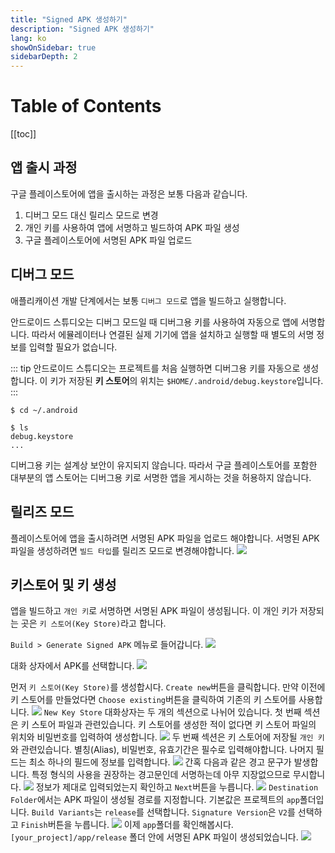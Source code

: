 ```yaml
---
title: "Signed APK 생성하기"
description: "Signed APK 생성하기"
lang: ko
showOnSidebar: true
sidebarDepth: 2
---
```


# Table of Contents
[[toc]]

## 앱 출시 과정
구글 플레이스토어에 앱을 출시하는 과정은 보통 다음과 같습니다.
1. 디버그 모드 대신 릴리스 모드로 변경
1. 개인 키를 사용하여 앱에 서명하고 빌드하여 APK 파일 생성
1. 구글 플레이스토어에 서명된 APK 파일 업로드


## 디버그 모드
애플리캐이션 개발 단계에서는 보통 `디버그 모드`로 앱을 빌드하고 실행합니다. 

안드로이드 스튜디오는 디버그 모드일 때 디버그용 키를 사용하여 자동으로 앱에 서명합니다. 따라서 에뮬레이터나 연결된 실제 기기에 앱을 설치하고 실행할 때 별도의 서명 정보를 입력할 필요가 없습니다.

::: tip
안드로이드 스튜디오는 프로젝트를 처음 실행하면 디버그용 키를 자동으로 생성합니다. 이 키가 저장된 <b>키 스토어</b>의 위치는 `$HOME/.android/debug.keystore`입니다.
:::

``` 
$ cd ~/.android

$ ls
debug.keystore
...
```
디버그용 키는 설계상 보안이 유지되지 않습니다. 따라서 구글 플레이스토어를 포함한 대부분의 앱 스토어는 디버그용 키로 서명한 앱을 게시하는 것을 허용하지 않습니다.

## 릴리즈 모드
플레이스토어에 앱을 출시하려면 서명된 APK 파일을 업로드 해야합니다. 서명된 APK 파일을 생성하려면 `빌드 타입`를 릴리즈 모드로 변경해야합니다.
![](./200301_signed_apk/2.png)

## 키스토어 및 키 생성
앱을 빌드하고 `개인 키`로 서명하면 서명된 APK 파일이 생성됩니다. 이 개인 키가 저장되는 곳은 `키 스토어(Key Store)`라고 합니다.

`Build > Generate Signed APK` 메뉴로 들어갑니다.
![](./200301_signed_apk/3.png)

대화 상자에서 APK를 선택합니다.
![](./200301_signed_apk/4.png)

먼저 `키 스토어(Key Store)`를 생성합시다. `Create new`버튼을 클릭합니다. 만약 이전에 키 스토어를 만들었다면 `Choose existing`버튼을 클릭하여 기존의 키 스토어를 사용합니다.
![](./200301_signed_apk/5.png)
`New Key Store` 대화상자는 두 개의 섹션으로 나뉘어 있습니다. 첫 번째 섹션은 키 스토어 파일과 관련있습니다. 키 스토어를 생성한 적이 없다면 키 스토어 파일의 위치와 비밀번호를 입력하여 생성합니다.
![](./200301_signed_apk/6.png)
두 번째 섹션은 키 스토어에 저장될 `개인 키`와 관련있습니다. 별칭(Alias), 비밀번호, 유효기간은 필수로 입력해야합니다. 나머지 필드는 최소 하나의 필드에 정보를 입력합니다. 
![](./200301_signed_apk/7.png)
간혹 다음과 같은 경고 문구가 발생합니다. 특정 형식의 사용을 권장하는 경고문인데 서명하는데 아무 지장없으므로 무시합니다.
![](./200301_signed_apk/8.png)
정보가 제대로 입력되었는지 확인하고 `Next`버튼을 누릅니다.
![](./200301_signed_apk/9.png)
`Destination Folder`에서는 APK 파일이 생성될 경로를 지정합니다. 기본값은 프로젝트의 `app`폴더입니다. `Build Variants`는 `release`를 선택합니다. `Signature Version`은 `V2`를 선택하고 `Finish`버튼을 누릅니다.
![](./200301_signed_apk/10.png)
이제 `app`폴더를 확인해봅시다. `[your_project]/app/release` 폴더 안에 서명된 APK 파일이 생성되었습니다.
![](./200301_signed_apk/11.png)